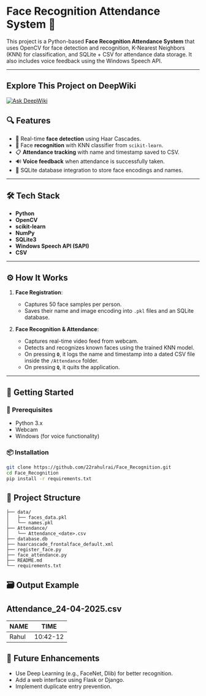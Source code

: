 # Face Recognition Attendance System 🎯

This project is a Python-based **Face Recognition Attendance System** that uses OpenCV for face detection and recognition, K-Nearest Neighbors (KNN) for classification, and SQLite + CSV for attendance data storage. It also includes voice feedback using the Windows Speech API.

---

## Explore This Project on DeepWiki

<a href="https://deepwiki.com/22rahulrai/Face_Recognition_2110992016"><img src="https://deepwiki.com/badge.svg" alt="Ask DeepWiki"></a>

## 🔍 Features

- 📸 Real-time **face detection** using Haar Cascades.
- 🧠 Face **recognition** with KNN classifier from `scikit-learn`.
- 📋 **Attendance tracking** with name and timestamp saved to CSV.
- 🔊 **Voice feedback** when attendance is successfully taken.
- 💾 SQLite database integration to store face encodings and names.

---

## 🛠️ Tech Stack

- **Python**
- **OpenCV**
- **scikit-learn**
- **NumPy**
- **SQLite3**
- **Windows Speech API (SAPI)**
- **CSV**

---

## ⚙️ How It Works

1. **Face Registration**:
   - Captures 50 face samples per person.
   - Saves their name and image encoding into `.pkl` files and an SQLite database.

2. **Face Recognition & Attendance**:
   - Captures real-time video feed from webcam.
   - Detects and recognizes known faces using the trained KNN model.
   - On pressing **`O`**, it logs the name and timestamp into a dated CSV file inside the `/Attendance` folder.
   - On pressing **`Q`**, it quits the application.

---

## 🚀 Getting Started

### 🔧 Prerequisites

- Python 3.x
- Webcam
- Windows (for voice functionality)

### 📦 Installation

```bash
git clone https://github.com/22rahulrai/Face_Recognition.git
cd Face_Recognition
pip install -r requirements.txt
```

## 📁 Project Structure
```
├── data/
│   ├── faces_data.pkl
│   └── names.pkl
├── Attendance/
│   └── Attendance_<date>.csv
├── database.db
├── haarcascade_frontalface_default.xml
├── register_face.py
├── face_attendance.py
├── README.md
└── requirements.txt
```

## 🗃️ Output Example

Attendance_24-04-2025.csv
--------------------------
| NAME     | TIME        |
|----------|-------------|
| Rahul    | 10:42-12    |


## 🧠 Future Enhancements
- Use Deep Learning (e.g., FaceNet, Dlib) for better recognition.
- Add a web interface using Flask or Django.
- Implement duplicate entry prevention.


